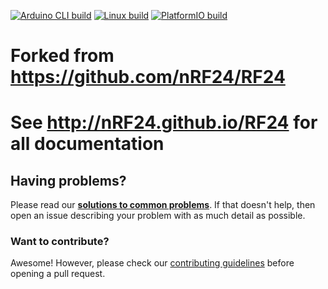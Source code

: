 [![Arduino CLI build](https://github.com/nRF24/RF24/workflows/Arduino%20CLI%20build/badge.svg)](https://github.com/nRF24/RF24/actions?query=workflow%3A%22Arduino+CLI+build%22)
[![Linux build](https://github.com/nRF24/RF24/workflows/Linux%20build/badge.svg)](https://github.com/nRF24/RF24/actions?query=workflow%3A%22Linux+build%22)
[![PlatformIO build](https://github.com/nRF24/RF24/actions/workflows/build_platformIO.yml/badge.svg)](https://github.com/nRF24/RF24/actions/workflows/build_platformIO.yml)

# Forked from https://github.com/nRF24/RF24

# See http://nRF24.github.io/RF24 for all documentation

## Having problems?
Please read our **[solutions to common problems](COMMON_ISSUES.md)**. If that doesn't help, then open an issue describing your problem with as much detail as possible.

### Want to contribute?
Awesome! However, please check our [contributing guidelines](CONTRIBUTING.md) before opening a pull request.
